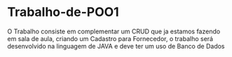 # Trabalho-de-POO1
O Trabalho consiste em complementar um CRUD que ja estamos fazendo em sala de aula, criando um Cadastro para Fornecedor, o trabalho será desenvolvido na linguagem de JAVA e deve ter um uso de Banco de Dados
